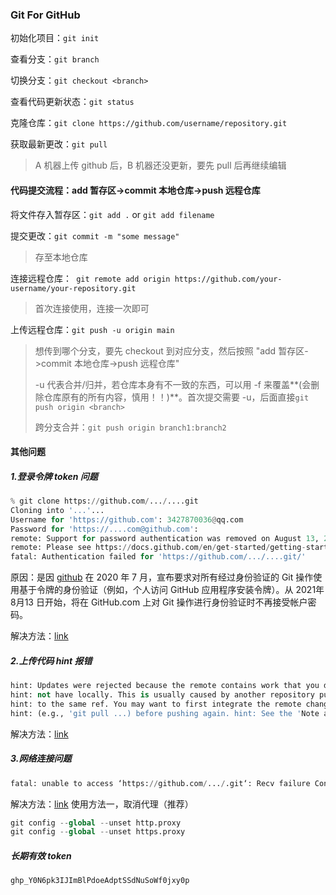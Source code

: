 ### Git For GitHub

初始化项目：`git init`

查看分支：`git branch`

切换分支：`git checkout <branch>`

查看代码更新状态：`git status`

克隆仓库：`git clone https://github.com/username/repository.git`

获取最新更改：`git pull`

> A 机器上传 github 后，B 机器还没更新，要先 pull 后再继续编辑



#### 代码提交流程：add 暂存区->commit 本地仓库->push 远程仓库

将文件存入暂存区：`git add .` or `git add filename`

提交更改：`git commit -m "some message"`

>存至本地仓库

连接远程仓库：` git remote add origin https://github.com/your-username/your-repository.git`

> 首次连接使用，连接一次即可

上传远程仓库：`git push -u origin main`

> 想传到哪个分支，要先 checkout 到对应分支，然后按照 "add 暂存区->commit 本地仓库->push 远程仓库"
>
> -u 代表合并/归并，若仓库本身有不一致的东西，可以用 -f 来覆盖**(会删除仓库原有的所有内容，慎用！！)**。首次提交需要 -u，后面直接`git push origin <branch>`
>
> 跨分支合并：`git push origin branch1:branch2`



#### 其他问题

##### 1.登录令牌 token 问题

```python
% git clone https://github.com/.../....git
Cloning into '...'...
Username for 'https://github.com': 3427870036@qq.com
Password for 'https://....com@github.com': 
remote: Support for password authentication was removed on August 13, 2021.
remote: Please see https://docs.github.com/en/get-started/getting-started-with-git/about-remote-repositories#cloning-with-https-urls for information on currently recommended modes of authentication.
fatal: Authentication failed for 'https://github.com/.../....git/'
```

原因：是因 [github](https://so.csdn.net/so/search?q=github&spm=1001.2101.3001.7020) 在 2020 年 7 月，宣布要求对所有经过身份验证的 Git 操作使用基于令牌的身份验证（例如，个人访问 GitHub 应用程序安装令牌）。从 2021年8月13 日开始，将在 GitHub.com 上对 Git 操作进行身份验证时不再接受帐户密码。

解决方法：[link](https://blog.csdn.net/qq_37255976/article/details/134558484)

##### 2.上传代码 hint 报错

```python
hint: Updates were rejected because the remote contains work that you do 
hint: not have locally. This is usually caused by another repository pushing 
hint: to the same ref. You may want to first integrate the remote changes 
hint: (e.g., 'git pull ...) before pushing again. hint: See the 'Note about fast-forwards' in 'git push --help' for details.
```

解决方法：[link](https://blog.csdn.net/qq_43265673/article/details/107392047)

##### 3.网络连接问题

```python
fatal: unable to access ‘https://github.com/.../.git‘: Recv failure Connection was rese
```

解决方法：[link](https://blog.csdn.net/qq_43546721/article/details/139506583) 使用方法一，取消代理（推荐）

```python
git config --global --unset http.proxy
git config --global --unset https.proxy
```



##### 长期有效 token

```python
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
```

